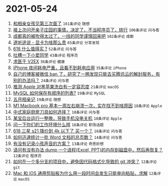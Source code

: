 # 2021-05-24

1. [和相亲女孩见第三次面了](https://www.v2ex.com/t/778770) `161条评论` `随想`
1. [接上次问开亲子庄园的事情，决定了，不当程序员了，转行](https://www.v2ex.com/t/778780) `106条评论` `问与答`
1. [成都真的被吹得太过了，一线的同学谨慎回来吧](https://www.v2ex.com/t/778775) `102条评论` `成都`
1. [道听途说 - 显卡为啥那么贵](https://www.v2ex.com/t/778757) `65条评论` `分享发现`
1. [618 什么值得买 ?](https://www.v2ex.com/t/778822) `52条评论` `问与答`
1. [吐槽一下小爱同学](https://www.v2ex.com/t/778799) `43条评论` `程序员`
1. [求医于 V2EX](https://www.v2ex.com/t/778867) `36条评论` `健康`
1. [iPhone 夜间耗电严重，且看不到耗电应用](https://www.v2ex.com/t/778753) `35条评论` `iPhone`
1. [自己的博客被微信 ban 了，研究了一圈发现只能去买腾讯云的解封服务，有别的办法吗？](https://www.v2ex.com/t/778833) `24条评论` `问与答`
1. [推测 Apple 对黑苹果洗白有一定容忍度](https://www.v2ex.com/t/778760) `21条评论` `macOS`
1. [MySQL 如何保存有顺序的列表?](https://www.v2ex.com/t/778830) `19条评论` `MySQL`
1. [五月相亲记](https://www.v2ex.com/t/778803) `19条评论` `随想`
1. [M1 Macbook pro 基本一周左右崩溃一次，实在找不到啥原因](https://www.v2ex.com/t/778782) `18条评论` `Apple`
1. [中式家庭厨房刀具如何选择？](https://www.v2ex.com/t/778768) `18条评论` `问与答`
1. [某宝后台运行一整晚，导致手机没电关机](https://www.v2ex.com/t/778756) `18条评论` `Apple`
1. [问一下你们的工作环境什么样](https://www.v2ex.com/t/778806) `16条评论` `职场话题`
1. [618 三星 s21 降价到 4k 以下了 买一个？](https://www.v2ex.com/t/778769) `16条评论` `问与答`
1. [如何迅速统计一批 Word 文档的总页数？](https://www.v2ex.com/t/778854) `14条评论` `问与答`
1. [有没有记录小孩声音的方案？](https://www.v2ex.com/t/778811) `13条评论` `奇思妙想`
1. [请问有没有办法 dump 一个进程(Excel, PPT)的内存到磁盘中，然后再恢复？](https://www.v2ex.com/t/778865) `12条评论` `程序员`
1. [如何在一个多分支的项目中，避免因代码格式化导致的 git 冲突？](https://www.v2ex.com/t/778861) `12条评论` `git`
1. [Mac 和 iOS 通用剪贴板为什么用一段时间会发生只能单向粘贴，求解](https://www.v2ex.com/t/778832) `12条评论` `macOS`
